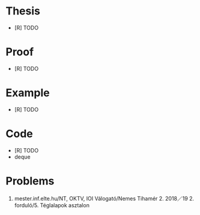 # Thesis
- [R] TODO
# Proof
- [R] TODO
# Example
- [R] TODO
# Code
- [R] TODO
- deque
# Problems
1. mester.inf.elte.hu/NT, OKTV, IOI Válogató/Nemes Tihamér 2. 2018／19 2. forduló/5. Téglalapok asztalon